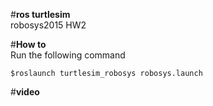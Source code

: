 #**ros turtlesim**  
robosys2015 HW2  

#**How to**  
Run the following command  

 `$roslaunch turtlesim_robosys robosys.launch`

#**video**  
